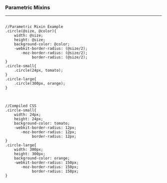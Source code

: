 ###  <strong>Parametric Mixins</strong>
***
<div class="row">
<div class="column-half">
<pre>
<code>
//Parametric Mixin Example
.circle(@size, @color){
	width: @size;
	height: @size;
	background-color: @color;
	-webkit-border-radius: (@size/2);
       -moz-border-radius: (@size/2);
		    border-radius: (@size/2);
}
.circle-small{
	.circle(24px, tomato);
}
.circle-large{
	.circle(300px, orange);
}
</code>
</pre>
</div>
<div class="column-half">
<pre>
<code>
//Compiled CSS
.circle-small{
	width: 24px;
	height: 24px;
	background-color: tomato;
	-webkit-border-radius: 12px;
       -moz-border-radius: 12px;
		    border-radius: 12px;
}
.circle-large{
	width: 300px;
	height: 300px;
	background-color: orange;
	-webkit-border-radius: 150px;
       -moz-border-radius: 150px;
		    border-radius: 150px;
}
</code>
</pre>
</div>
</div>
